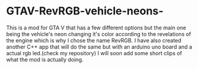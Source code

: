 # GTAV-RevRGB-vehicle-neons-
This is a mod for GTA V that has a few different options but the main one being the vehicle's neon changing it's color according to the revelations of the engine which is why I chose the name RevRGB. I have also created another C++ app that will do the same but with an arduino uno board and a actual rgb led.(check my repository)
I will soon add some short clips of what the mod is actually doing.
